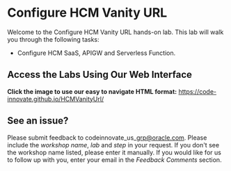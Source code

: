 # Configure HCM Vanity URL

Welcome to the Configure HCM Vanity URL hands-on lab. This lab will walk you through the following tasks:

- Configure HCM SaaS, APIGW and Serverless Function.

## Access the Labs Using Our Web Interface
**Click the image to use our easy to navigate HTML format:**
https://code-innovate.github.io/HCMVanityUrl/

## See an issue?
Please submit feedback to codeinnovate\_us\_grp@oracle.com. Please include the *workshop name*, *lab* and *step* in your request.  If you don't see the workshop name listed, please enter it manually. If you would like for us to follow up with you, enter your email in the *Feedback Comments* section.
